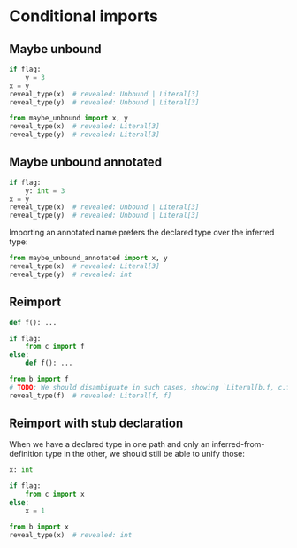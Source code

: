 # Conditional imports

## Maybe unbound

```py path=maybe_unbound.py
if flag:
    y = 3
x = y
reveal_type(x)  # revealed: Unbound | Literal[3]
reveal_type(y)  # revealed: Unbound | Literal[3]
```

```py
from maybe_unbound import x, y
reveal_type(x)  # revealed: Literal[3]
reveal_type(y)  # revealed: Literal[3]
```

## Maybe unbound annotated

```py path=maybe_unbound_annotated.py
if flag:
    y: int = 3
x = y
reveal_type(x)  # revealed: Unbound | Literal[3]
reveal_type(y)  # revealed: Unbound | Literal[3]
```

Importing an annotated name prefers the declared type over the inferred type:

```py
from maybe_unbound_annotated import x, y
reveal_type(x)  # revealed: Literal[3]
reveal_type(y)  # revealed: int
```

## Reimport

```py path=c.py
def f(): ...
```

```py path=b.py
if flag:
    from c import f
else:
    def f(): ...
```

```py
from b import f
# TODO: We should disambiguate in such cases, showing `Literal[b.f, c.f]`.
reveal_type(f)  # revealed: Literal[f, f]
```

## Reimport with stub declaration

When we have a declared type in one path and only an inferred-from-definition type in the other, we
should still be able to unify those:

```py path=c.pyi
x: int
```

```py path=b.py
if flag:
    from c import x
else:
    x = 1
```

```py
from b import x
reveal_type(x)  # revealed: int
```
